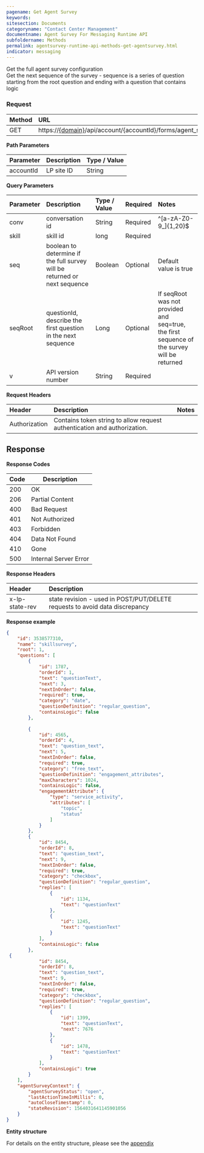 ```yaml
---
pagename: Get Agent Survey 
keywords:
sitesection: Documents
categoryname: "Contact Center Management"
documentname: Agent Survey For Messaging Runtime API 
subfoldername: Methods
permalink: agentsurvey-runtime-api-methods-get-agentsurvey.html
indicator: messaging
---
```


Get the full agent survey configuration <br>
Get the next sequence of the survey - sequence is a series of question starting from the root question and ending with a question that contains logic 

### Request

| Method | URL |
| :-------- | :------ |
| GET  | https://[{domain}](/agent-domain-domain-api.html)/api/account/{accountId}/forms/agent_survey/|

**Path Parameters**

 |Parameter  |Description |  Type / Value |
 |:----------- | :------------ | :--------------- |
 |accountId | LP site ID | String  |

 **Query Parameters**

| Parameter | Description | Type / Value | Required | Notes
|:----------- |  :------------ | :--------------- | :--- | :--- | 
| conv | conversation id | String | Required | ^[a-zA-Z0-9_]{1,20}$ |
| skill | skill id | long | Required |
| seq | boolean to determine if the full survey will be returned or next sequence | Boolean | Optional | Default value is true |
| seqRoot | questionId, describe the first question in the next sequence | Long | Optional | If seqRoot was not provided and seq=true, the first sequence of the survey will be returned |
| v | API version number | String | Required |


**Request Headers**

|Header | Description| Notes |
|:------- | :-------------- | :--- |
|Authorization | Contains token string to allow request authentication and authorization.|

## Response

**Response Codes**

| Code | Description           |
|------|-----------------------|
| 200  | OK                    |
| 206  | Partial Content                    |
| 400  | Bad Request           |
| 401  | Not Authorized        |
| 403  | Forbidden             |
| 404  | Data Not Found        |
| 410  | Gone              |
| 500  | Internal Server Error |

**Response Headers**

|Header|  Description|
|:-------|   :-----  |
|x-lp-state-rev|  state revision - used in POST/PUT/DELETE requests to avoid data discrepancy |  

**Response example**

```json
{
    "id": 3538577310,
    "name": "skillsurvey",
    "root": 1,
    "questions": [
        {
            "id": 1787,
            "orderId": 1,
            "text": "questionText",
            "next": 3,
            "nextInOrder": false,
            "required": true,
            "category": "date",
            "questionDefinition": "regular_question",
            "containsLogic": false
        },
 
        {
            "id": 4565,
            "orderId": 4,
            "text": "question_text",
            "next": 5,
            "nextInOrder": false,
            "required": true,
            "category": "free_text",
            "questionDefinition": "engagement_attributes",
            "maxCharacters": 1024,
            "containsLogic": false,
            "engagementAttribute": {
                "type": "service_activity",
                "attributes": [
                    "topic",
                    "status"
                ]
            }
        },
        {
            "id": 8454,
            "orderId": 8,
            "text": "question_text",
            "next": 9,
            "nextInOrder": false,
            "required": true,
            "category": "checkbox",
            "questionDefinition": "regular_question",
            "replies": [
                {
                    "id": 1134,
                    "text": "questionText"
                },
                {
                    "id": 1245,
                    "text": "questionText"
                }
            ],
            "containsLogic": false
        },
 {
            "id": 8454,
            "orderId": 8,
            "text": "question_text",
            "next": 9,
            "nextInOrder": false,
            "required": true,
            "category": "checkbox",
            "questionDefinition": "regular_question",
            "replies": [
                {
                    "id": 1399,
                    "text": "questionText",
                    "next": 7676
                },
                {
                    "id": 1478,
                    "text": "questionText"
                }
            ],
            "containsLogic": true
        }
    ],
    "agentSurveyContext": {
        "agentSurveyStatus": "open",
        "lastActionTimeInMillis": 0,
        "autoCloseTimestamp": 0,
        "stateRevision": 1564031641145901056
    }
}
```

**Entity structure**

For details on the entity structure, please see the [appendix](/agentsurvey-runtime-api-appendix.html)
